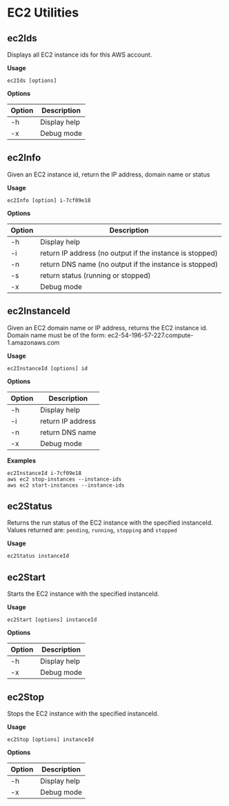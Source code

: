 # EC2 Utilities

## ec2Ids
Displays all EC2 instance ids for this AWS account.

**Usage** 

    ec2Ids [options]

**Options**

| Option       | Description                                                     |
| ------------ | --------------------------------------------------------------- |
| -h           | Display help                                                    |
| -x           | Debug mode                                                      |

## ec2Info
Given an EC2 instance id, return the IP address, domain name or status

**Usage**

    ec2Info [option] i-7cf09e18

**Options**

| Option       | Description                                                     |
| ------------ | --------------------------------------------------------------- |
| -h           | Display help                                                    |
| -i           | return IP address (no output if the instance is stopped)        |
| -n           | return DNS name (no output if the instance is stopped)          |
| -s           | return status (running or stopped)                              |
| -x           | Debug mode                                                      |

## ec2InstanceId 
Given an EC2 domain name or IP address, returns the EC2 instance id.
Domain name must be of the form: ec2-54-196-57-227.compute-1.amazonaws.com

**Usage**

    ec2InstanceId [options] id

**Options**

| Option       | Description                                                     |
| ------------ | --------------------------------------------------------------- |
| -h           | Display help                                                    |
| -i           | return IP address                                               |
| -n           | return DNS name                                                 |
| -x           | Debug mode                                                      |

**Examples**

````
ec2InstanceId i-7cf09e18
aws ec2 stop-instances --instance-ids 
aws ec2 start-instances --instance-ids 
````

## ec2Status
Returns the run status of the EC2 instance with the specified instanceId.
Values returned are: `pending`, `running`, `stopping` and `stopped`

**Usage**

    ec2Status instanceId

## ec2Start
Starts the EC2 instance with the specified instanceId.

**Usage**

    ec2Start [options] instanceId

**Options**

| Option       | Description                                                     |
| ------------ | --------------------------------------------------------------- |
| -h           | Display help                                                    |
| -x           | Debug mode                                                      |

## ec2Stop
Stops the EC2 instance with the specified instanceId.

**Usage**

    ec2Stop [options] instanceId

**Options**

| Option       | Description                                                     |
| ------------ | --------------------------------------------------------------- |
| -h           | Display help                                                    |
| -x           | Debug mode                                                      |
